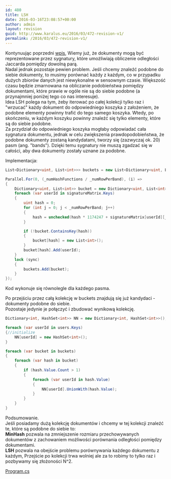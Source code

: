```yaml
---
id: 480
title: LSH
date: 2016-03-16T23:08:57+00:00
author: admin
layout: revision
guid: http://www.karalus.eu/2016/03/472-revision-v1/
permalink: /2016/03/472-revision-v1/
---
```

Kontynuując poprzedni <a href="/blog/2016/03/minhash/" target="_blank">wpis</a>, Wiemy już, że dokumenty mogą być reprezentowane przez sygnatury, które umożliwiają obliczenie odległości Jaccarda pomiędzy dowolną parą.  
Nadal jednak pozostaje pewien problem. Jeśli chcemy znaleźć podobne do siebie dokumenty, to musimy porównać każdy z każdym, co w przypadku dużych zbiorów danych jest niewykonalne w sensownym czasie. Większość czasu będzie zmarnowana na obliczanie podobieństwa pomiędzy dokumentami, które prawie w ogóle nie są do siebie podobne (a przynajmniej poniżej tego co nas interesuje).  
Idea LSH polega na tym, żeby iterować po całej kolekcji tylko raz i "wrzucać" każdy dokument do odpowiedniego koszyka z założeniem, że podobne elementy powinny trafić do tego samego koszyka. Wtedy, po skończeniu, w każdym koszyku powinny znaleźć się tylko elementy, które są do siebie podobne.  
Za przydział do odpowiedniego koszyka mogłaby odpowiadać cała sygnatura dokumentu, jednak w celu zwiększenia prawdopodobieństwa, że podobne dokumenty zostaną kandydatami, tworzy się (zazwyczaj ok. 20) pasm (ang. "bands"). Dzięki temu sygnatury nie muszą zgadzać się w całości, aby dwa dokumenty zostały uznane za podobne.

Implementacja:

```csharp
List<Dictionary<uint, List<int>>> buckets = new List<Dictionary<uint, List<int>>>();

Parallel.For(0, (_numHashFunctions / _numRowPerBand), (i) =>
{
    Dictionary<uint, List<int>> bucket = new Dictionary<uint, List<int>>();
    foreach (var userId in signatureMatrix.Keys)
    {
        uint hash = 0;
        for (int j = 0; j < _numRowPerBand; j++)
        {
            hash = unchecked(hash * 1174247 + signatureMatrix[userId][_numRowPerBand * i + j]);
        }

        if (!bucket.ContainsKey(hash))
        {
            bucket[hash] = new List<int>();
        }
        bucket[hash].Add(userId);
    }
    lock (sync)
    {
        buckets.Add(bucket);
    }
});
```

   
Kod wykonuje się równolegle dla każdego pasma.

Po przejściu przez całą kolekcję w buckets znajdują się już kandydaci - dokumenty podobne do siebie.  
Pozostaje jedynie je połączyć i zbudować wynikową kolekcję.

```csharp
Dictionary<int, HashSet<int>> NN = new Dictionary<int, HashSet<int>>();

foreach (var userId in users.Keys)
{//initialize
    NN[userId] = new HashSet<int>();
}

foreach (var bucket in buckets)
{
    foreach (var hash in bucket)
    {
        if (hash.Value.Count > 1)
        {
            foreach (var userId in hash.Value)
            {
                NN[userId].UnionWith(hash.Value);
            }
        }
    }
}
```

Podsumowanie.  
Jeśli posiadamy dużą kolekcję dokumentów i chcemy w tej kolekcji znaleźć te, które są podobne do siebie to:  
**MinHash** pozwala na zmniejszenie rozmiaru przechowywanych dokumentów z zachowaniem możliwości porównania odległości pomiędzy dokumentami.  
**LSH** pozwala na obejście problemu porównywania każdego dokumentu z każdym, Przejście po kolekcji trwa wolniej ale za to robimy to tylko raz i pozbywamy się złożoności N^2.

<a href="/blog/wp-content/uploads/2016/03/Program.zip" target="_blank">Program.cs</a>
